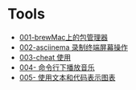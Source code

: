 # Tools

- [001-brewMac上的包管理器]()
- [002-asciinema 录制终端屏幕操作]()
- [003-cheat 使用]()
- [004- 命令行下播放音乐]()
- [005- 使用文本和代码表示图表]()
